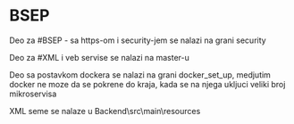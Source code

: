 # BSEP

Deo za #BSEP - sa https-om i security-jem se nalazi na grani security

Deo za #XML i veb servise se nalazi na master-u

Deo sa postavkom dockera se nalazi na grani docker_set_up, medjutim docker ne moze da se pokrene do kraja, kada se na njega ukljuci veliki broj mikroservisa

XML seme se nalaze u Backend\src\main\resources

